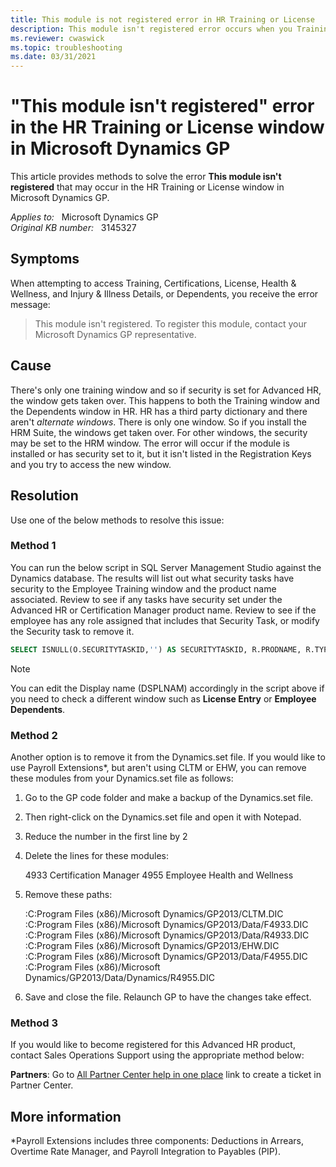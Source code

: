 ```yaml
---
title: This module is not registered error in HR Training or License
description: This module isn't registered error occurs when you Training, Certifications, License, Health & Wellness, and Injury & Illness Details, or Dependents.
ms.reviewer: cwaswick
ms.topic: troubleshooting
ms.date: 03/31/2021
---
```

# "This module isn't registered" error in the HR Training or License window in Microsoft Dynamics GP

This article provides methods to solve the error **This module isn't registered** that may occur in the HR Training or License window in Microsoft Dynamics GP.

_Applies to:_ &nbsp; Microsoft Dynamics GP  
_Original KB number:_ &nbsp; 3145327

## Symptoms

When attempting to access Training, Certifications, License, Health & Wellness, and Injury & Illness Details, or Dependents, you receive the error message:

> This module isn't registered. To register this module, contact your Microsoft Dynamics GP representative.

## Cause

There's only one training window and so if security is set for Advanced HR, the window gets taken over. This happens to both the Training window and the Dependents window in HR. HR has a third party dictionary and there aren't *alternate windows*. There is only one window. So if you install the HRM Suite, the windows get taken over. For other windows, the security may be set to the HRM window. The error will occur if the module is installed or has security set to it, but it isn't listed in the Registration Keys and you try to access the new window.

## Resolution

Use one of the below methods to resolve this issue:

### Method 1

You can run the below script in SQL Server Management Studio against the Dynamics database. The results will list out what security tasks have security to the Employee Training window and the product name associated. Review to see if any tasks have security set under the Advanced HR or Certification Manager  product name.  Review to see if the employee has any role assigned that includes that Security Task, or modify the Security task to remove it.

```sql
SELECT ISNULL(O.SECURITYTASKID,'') AS SECURITYTASKID, R.PRODNAME, R.TYPESTR, R.DSPLNAME, R.DICTID FROM DYNAMICS.dbo.SY09400 R FULL JOIN DYNAMICS.dbo.SY10700 O ON R.DICTID = O.DICTID AND O.SECRESTYPE = R.SECRESTYPE AND O.SECURITYID = R.SECURITYID FULL JOIN DYNAMICS.dbo.SY09000 T ON T.SECURITYTASKID = O.SECURITYTASKID FULL JOIN DYNAMICS.dbo.SY10600 A ON A.SECURITYTASKID = T.SECURITYTASKID FULL JOIN DYNAMICS.dbo.SY09100 M ON M.SECURITYROLEID = A.SECURITYROLEID WHERE R.SECRESTYPE=2 and R.DSPLNAME = 'Employee Training' order by R.PRODNAME
```

> [!NOTE]
> You can edit the Display name (DSPLNAM) accordingly in the script above if you need to check a different window such as **License Entry** or **Employee Dependents**.

### Method 2

Another option is to remove it from the Dynamics.set file. If you would like to use Payroll Extensions*, but aren't using CLTM or EHW, you can remove these modules from your Dynamics.set file as follows:

1. Go to the GP code folder and make a backup of the Dynamics.set file.
2. Then right-click on the Dynamics.set file and open it with Notepad.
3. Reduce the number in the first line by 2
4. Delete the lines for these modules:

    4933
    Certification Manager
    4955
    Employee Health and Wellness

5. Remove these paths:

    :C:Program Files (x86)/Microsoft Dynamics/GP2013/CLTM.DIC  
    :C:Program Files (x86)/Microsoft Dynamics/GP2013/Data/F4933.DIC  
    :C:Program Files (x86)/Microsoft Dynamics/GP2013/Data/R4933.DIC  
    :C:Program Files (x86)/Microsoft Dynamics/GP2013/EHW.DIC  
    :C:Program Files (x86)/Microsoft Dynamics/GP2013/Data/F4955.DIC  
    :C:Program Files (x86)/Microsoft Dynamics/GP2013/Data/Dynamics/R4955.DIC

6. Save and close the file. Relaunch GP to have the changes take effect.

### Method 3

If you would like to become registered for this Advanced HR product, contact Sales Operations Support using the appropriate method below:

**Partners**: Go to [All Partner Center help in one place](https://partner.microsoft.com/support/?stage=1) link to create a ticket in Partner Center.

## More information

*Payroll Extensions includes three components: Deductions in Arrears, Overtime Rate Manager, and Payroll Integration to Payables (PIP).
